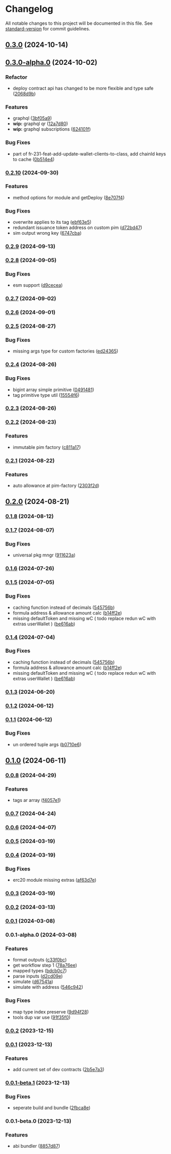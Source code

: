 # Changelog

All notable changes to this project will be documented in this file. See [standard-version](https://github.com/conventional-changelog/standard-version) for commit guidelines.

## [0.3.0](https://github.com/InverterNetwork/sdk/compare/v0.3.0-alpha.8...v0.3.0) (2024-10-14)

## [0.3.0-alpha.0](https://github.com/InverterNetwork/sdk/compare/v0.2.10...v0.3.0-alpha.0) (2024-10-02)

### Refactor

- deploy contract api has changed to be more flexible and type safe ([2068d9b](https://github.com/InverterNetwork/sdk/commit/2068d9bb5ec8912b35be46c3df5d41ab40c7550b))

### Features

- graphql ([3bf05a9](https://github.com/InverterNetwork/sdk/commit/3bf05a989f6d60f9a09f7f8a89b1f8dacdac3091))
- **wip:** graphql qr ([12a7d80](https://github.com/InverterNetwork/sdk/commit/12a7d80ccf34c78f1ce07af7d1ddb8e763fc78ee))
- **wip:** graphql subscriptions ([624101f](https://github.com/InverterNetwork/sdk/commit/624101f3b27aa0cb3a5e20f0a0f4742f43ed0eb5))

### Bug Fixes

- part of fr-231-feat-add-update-wallet-clients-to-class, add chainId keys to cache ([0b514e4](https://github.com/InverterNetwork/sdk/commit/0b514e48324194a5a546965e44bb0b6f4e129429))

### [0.2.10](https://github.com/InverterNetwork/sdk/compare/v0.2.9...v0.2.10) (2024-09-30)

### Features

- method options for module and getDeploy ([8e707f4](https://github.com/InverterNetwork/sdk/commit/8e707f42763edf32f4f35c164a1de91f460839a8))

### Bug Fixes

- overwrite applies to its tag ([ebf63e5](https://github.com/InverterNetwork/sdk/commit/ebf63e57d80608ea63081894f4633fca4dcc2cf8))
- redundant issuance token address on custom pim ([d72bd47](https://github.com/InverterNetwork/sdk/commit/d72bd47850082ee25fd6f9f2bf1e974d34869004))
- sim output wrong key ([6747cba](https://github.com/InverterNetwork/sdk/commit/6747cba7876f9afe5521ced61058cf6f846e4027))

### [0.2.9](https://github.com/InverterNetwork/sdk/compare/v0.2.8...v0.2.9) (2024-09-13)

### [0.2.8](https://github.com/InverterNetwork/sdk/compare/v0.2.7...v0.2.8) (2024-09-05)

### Bug Fixes

- esm support ([d9cecea](https://github.com/InverterNetwork/sdk/commit/d9cecea9975b7ce7365b6a09d2282f5de9d1b73a))

### [0.2.7](https://github.com/InverterNetwork/sdk/compare/v0.2.6...v0.2.7) (2024-09-02)

### [0.2.6](https://github.com/InverterNetwork/sdk/compare/v0.2.5...v0.2.6) (2024-09-01)

### [0.2.5](https://github.com/InverterNetwork/sdk/compare/v0.2.4...v0.2.5) (2024-08-27)

### Bug Fixes

- missing args type for custom factories ([ed24365](https://github.com/InverterNetwork/sdk/commit/ed24365150c61fdbea220bf1200382207d98ad54))

### [0.2.4](https://github.com/InverterNetwork/sdk/compare/v0.2.3...v0.2.4) (2024-08-26)

### Bug Fixes

- bigint array simple primitive ([0491481](https://github.com/InverterNetwork/sdk/commit/0491481043b9cfa978278355f7ec5b7ab6919117))
- tag primitive type util ([15554f6](https://github.com/InverterNetwork/sdk/commit/15554f659b8c206ff1f3c00b69f75f8c2f3cc485))

### [0.2.3](https://github.com/InverterNetwork/sdk/compare/v0.2.2...v0.2.3) (2024-08-26)

### [0.2.2](https://github.com/InverterNetwork/sdk/compare/v0.2.1...v0.2.2) (2024-08-23)

### Features

- immutable pim factory ([c811a17](https://github.com/InverterNetwork/sdk/commit/c811a17e86a8a2327215708ed7abf376a9834bd6))

### [0.2.1](https://github.com/InverterNetwork/sdk/compare/v0.2.0...v0.2.1) (2024-08-22)

### Features

- auto allowance at pim-factory ([2303f2d](https://github.com/InverterNetwork/sdk/commit/2303f2d539cc3e1892025b1369869a3914477e5f))

## [0.2.0](https://github.com/InverterNetwork/sdk/compare/v0.2.0-alpha.6...v0.2.0) (2024-08-21)

### [0.1.8](https://github.com/InverterNetwork/sdk/compare/v0.1.8-alpha.0...v0.1.8) (2024-08-12)

### [0.1.7](https://github.com/InverterNetwork/sdk/compare/v0.1.7-alpha.2...v0.1.7) (2024-08-07)

### Bug Fixes

- universal pkg mngr ([911623a](https://github.com/InverterNetwork/sdk/commit/911623af11860cc0fd2bd871b077a7ed814e458d))

### [0.1.6](https://github.com/InverterNetwork/sdk/compare/v0.1.5...v0.1.6) (2024-07-26)

### [0.1.5](https://github.com/InverterNetwork/sdk/compare/v0.1.3...v0.1.5) (2024-07-05)

### Bug Fixes

- caching function instead of decimals ([545756b](https://github.com/InverterNetwork/sdk/commit/545756be028c9a38672cfc052ba1cf1cd2359918))
- formula address & allowance amount calc ([b14ff2e](https://github.com/InverterNetwork/sdk/commit/b14ff2e4f6d835741e635ea7cdc436745020cb79))
- missing defaultToken and missing wC ( todo replace redun wC with extras userWallet ) ([be616ab](https://github.com/InverterNetwork/sdk/commit/be616ab11d55e9be395f68202585f2a8d289399f))

### [0.1.4](https://github.com/InverterNetwork/sdk/compare/v0.1.3...v0.1.4) (2024-07-04)

### Bug Fixes

- caching function instead of decimals ([545756b](https://github.com/InverterNetwork/sdk/commit/545756be028c9a38672cfc052ba1cf1cd2359918))
- formula address & allowance amount calc ([b14ff2e](https://github.com/InverterNetwork/sdk/commit/b14ff2e4f6d835741e635ea7cdc436745020cb79))
- missing defaultToken and missing wC ( todo replace redun wC with extras userWallet ) ([be616ab](https://github.com/InverterNetwork/sdk/commit/be616ab11d55e9be395f68202585f2a8d289399f))

### [0.1.3](https://github.com/InverterNetwork/sdk/compare/v0.1.2...v0.1.3) (2024-06-20)

### [0.1.2](https://github.com/InverterNetwork/sdk/compare/v0.1.1...v0.1.2) (2024-06-12)

### [0.1.1](https://github.com/InverterNetwork/sdk/compare/v0.1.0...v0.1.1) (2024-06-12)

### Bug Fixes

- un ordered tuple args ([b0710e6](https://github.com/InverterNetwork/sdk/commit/b0710e615247543ad7d22800adda8f6b340e0a3a))

## [0.1.0](https://github.com/InverterNetwork/sdk/compare/v0.1.0-beta.0...v0.1.0) (2024-06-11)

### [0.0.8](https://github.com/InverterNetwork/sdk/compare/v0.0.7...v0.0.8) (2024-04-29)

### Features

- tags ar array ([f4057e1](https://github.com/InverterNetwork/sdk/commit/f4057e1e123e759a005fd0cf671293ec47c51d92))

### [0.0.7](https://github.com/InverterNetwork/sdk/compare/v0.0.7-alpha.7...v0.0.7) (2024-04-24)

### [0.0.6](https://github.com/InverterNetwork/sdk/compare/v0.0.5...v0.0.6) (2024-04-07)

### [0.0.5](https://github.com/InverterNetwork/sdk/compare/v0.0.4...v0.0.5) (2024-03-19)

### [0.0.4](https://github.com/InverterNetwork/sdk/compare/v0.0.3...v0.0.4) (2024-03-19)

### Bug Fixes

- erc20 module missing extras ([af63d7e](https://github.com/InverterNetwork/sdk/commit/af63d7ea516b50fc39c8ac3116a7766353ce670c))

### [0.0.3](https://github.com/InverterNetwork/sdk/compare/v0.0.2...v0.0.3) (2024-03-19)

### [0.0.2](https://github.com/InverterNetwork/sdk/compare/v0.0.1...v0.0.2) (2024-03-13)

### [0.0.1](https://github.com/InverterNetwork/sdk/compare/v0.0.1-alpha.1...v0.0.1) (2024-03-08)

### 0.0.1-alpha.0 (2024-03-08)

### Features

- format outputs ([c33f0bc](https://github.com/InverterNetwork/sdk/commit/c33f0bcf5e6419dbfc637f10330bf0a83f5664e5))
- get workflow step 1 ([78a76ee](https://github.com/InverterNetwork/sdk/commit/78a76eec8ca3fc4c7b086c92ec26c931433652b9))
- mapped types ([bdcb0c7](https://github.com/InverterNetwork/sdk/commit/bdcb0c70c4aa5d3866d33cf3d2c45275c0d494bf))
- parse inputs ([d2cd09e](https://github.com/InverterNetwork/sdk/commit/d2cd09e13c6c1bb6ea6bdd40360836e60756893f))
- simulate ([d67541a](https://github.com/InverterNetwork/sdk/commit/d67541a269d617f32e82a04c4a951636eddc720c))
- simulate with address ([546c942](https://github.com/InverterNetwork/sdk/commit/546c9424ad8666551e95867feb51942531a8d94d))

### Bug Fixes

- map type index preserve ([9d94f28](https://github.com/InverterNetwork/sdk/commit/9d94f288cce83310e94bb04567dbeed99563da6f))
- tools dup var use ([91f35f0](https://github.com/InverterNetwork/sdk/commit/91f35f0a12240f8a7d32b52a51eab13cbba58cc6))

### [0.0.2](https://github.com/InverterNetwork/abis/compare/v0.0.1...v0.0.2) (2023-12-15)

### [0.0.1](https://github.com/InverterNetwork/abis/compare/v0.0.1-beta.1...v0.0.1) (2023-12-13)

### Features

- add current set of dev contracts ([2b5e7a3](https://github.com/InverterNetwork/abis/commit/2b5e7a35cb4bb6c26bcc57b181a45aff7cf23dd3))

### [0.0.1-beta.1](https://github.com/InverterNetwork/abis/compare/v0.0.1-beta.0...v0.0.1-beta.1) (2023-12-13)

### Bug Fixes

- seperate build and bundle ([2fbca8e](https://github.com/InverterNetwork/abis/commit/2fbca8e55e25eb454006bde58743f258b5e209dc))

### 0.0.1-beta.0 (2023-12-13)

### Features

- abi bundler ([8857d87](https://github.com/InverterNetwork/abis/commit/8857d87035f289e5bc80ee467bf058a2c8bf495a))
